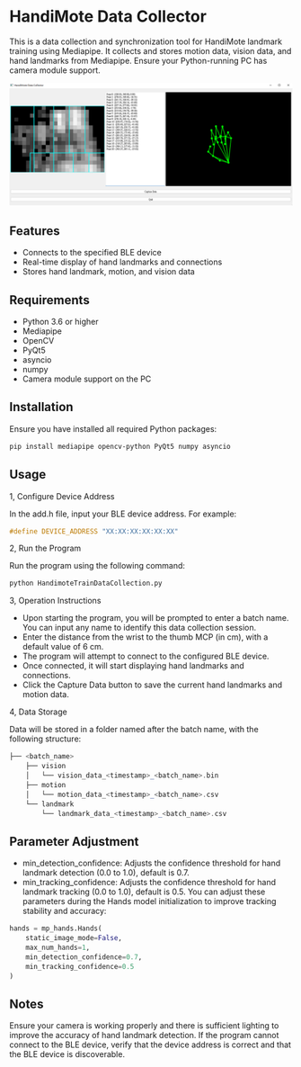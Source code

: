 
# HandiMote Data Collector

This is a data collection and synchronization tool for HandiMote landmark training using Mediapipe. It collects and stores motion data, vision data, and hand landmarks from Mediapipe. Ensure your Python-running PC has camera module support.

![HamdiMote Data Collector Console](handimoteDataCollector.png)

## Features

- Connects to the specified BLE device
- Real-time display of hand landmarks and connections
- Stores hand landmark, motion, and vision data

## Requirements

- Python 3.6 or higher
- Mediapipe
- OpenCV
- PyQt5
- asyncio
- numpy
- Camera module support on the PC

## Installation

Ensure you have installed all required Python packages:

```sh
pip install mediapipe opencv-python PyQt5 numpy asyncio
```

## Usage

1, Configure Device Address

In the add.h file, input your BLE device address. For example:
```c
#define DEVICE_ADDRESS "XX:XX:XX:XX:XX:XX"
```
2, Run the Program

Run the program using the following command:
```sh
python HandimoteTrainDataCollection.py
```

3, Operation Instructions

* Upon starting the program, you will be prompted to enter a batch name. You can input any name to identify this data collection session.
* Enter the distance from the wrist to the thumb MCP (in cm), with a default value of 6 cm.
* The program will attempt to connect to the configured BLE device.
* Once connected, it will start displaying hand landmarks and connections.
* Click the Capture Data button to save the current hand landmarks and motion data.

4, Data Storage

Data will be stored in a folder named after the batch name, with the following structure:
```php
├── <batch_name>
    ├── vision
    │   └── vision_data_<timestamp>_<batch_name>.bin
    ├── motion
    │   └── motion_data_<timestamp>_<batch_name>.csv
    └── landmark
        └── landmark_data_<timestamp>_<batch_name>.csv
```

## Parameter Adjustment

* min_detection_confidence: Adjusts the confidence threshold for hand landmark detection (0.0 to 1.0), default is 0.7.
* min_tracking_confidence: Adjusts the confidence threshold for hand landmark tracking (0.0 to 1.0), default is 0.5.
You can adjust these parameters during the Hands model initialization to improve tracking stability and accuracy:
```py
hands = mp_hands.Hands(
    static_image_mode=False,
    max_num_hands=1,
    min_detection_confidence=0.7,
    min_tracking_confidence=0.5
)
```

## Notes
Ensure your camera is working properly and there is sufficient lighting to improve the accuracy of hand landmark detection.
If the program cannot connect to the BLE device, verify that the device address is correct and that the BLE device is discoverable.



